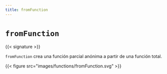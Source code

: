 ```yaml
---
title: fromFunction
---
```


# `fromFunction`

{{< signature >}}

`fromFunction` crea una función parcial anónima a partir de una función total.

{{< figure src="images/functions/fromFunction.svg" >}}
